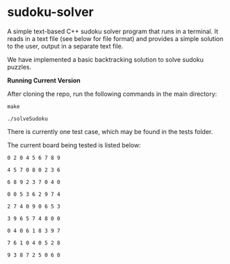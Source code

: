 # sudoku-solver

A simple text-based C++ sudoku solver program that runs in a terminal. It reads in a text file
(see below for file format) and provides a simple solution to the user, output in a separate
text file.

We have implemented a basic backtracking solution to solve sudoku puzzles.

**Running Current Version**

After cloning the repo, run the following commands in the main directory:

```
make

./solveSudoku

```

There is currently one test case, which may be found in the tests folder.


The current board being tested is listed below:
```
0 2 0 4 5 6 7 8 9

4 5 7 0 8 0 2 3 6

6 8 9 2 3 7 0 4 0

0 0 5 3 6 2 9 7 4

2 7 4 0 9 0 6 5 3

3 9 6 5 7 4 8 0 0

0 4 0 6 1 8 3 9 7

7 6 1 0 4 0 5 2 8

9 3 8 7 2 5 0 6 0
```
